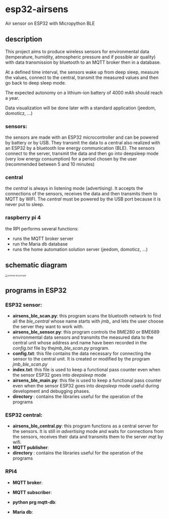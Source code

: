 # esp32-airsens
Air sensor on ESP32 with Micropython BLE

## description

This project aims to produce wireless sensors for environmental data (temperature, humidity, atmospheric pressure and if possible air quality) with data transmission by bluetooth to an MQTT broker then in a database.

At a defined time interval, the sensors wake up from deep sleep, measure the values, connect to the central, transmit the measured values and then go back to deep sleep mode.

The expected autonomy on a lithium-ion battery of 4000 mAh should reach a year.

Data visualization will be done later with a standard application (jeedom, domoticz, ...)

### sensors:

the sensors are made with an ESP32 microcontroller and can be powered by battery or by USB. They transmit the data to a central also realized with an ESP32 by a bluetooth low energy communication (BLE). The sensors connect to the server, transmit the data and then go into deepsleep mode (very low energy consumption) for a period chosen by the user (recommended between 5 and 10 minutes)

### central

the *central* is always in listening mode (advertising). It accepts the connections of the sensors, receives the data and then transmits them to MQTT by WIFI. The *central* must be powered by the USB port because it is never put to sleep.

### raspberry pi 4

the RPI performs several functions:

- runs the MQTT broker server
- run the Maria db database
- runs the home automation solution server (jeedom, domoticz, ...)

## schematic diagram

<img src="C:\Users\jmetr\OneDrive\technique\_projets\esp32-micropython\esp32-jmb-sensor\doc\schema de principe.png" alt="schema de principe" style="zoom: 45%;" />

## programs in ESP32

### ESP32 sensor:

*  **airsens_ble_scan.py**: this program scans the bluetooth network to find all the *ble_central* whose name starts with *jmb_* and lets the user choose the server they want to work with.
*  **airsens_ble_sensor.py**: this program controls the BME280 or BME689 environmental data sensors and transmits the measured data to the central unit whose address and name have been recorded in the *config.txt* file by the*jmb_ble_scan.py* program.
*  **config.txt**: this file contains the data necessary for connecting the sensor to the central unit. It is created or modified by the program *jmb_ble_scan.py*
*  **index.txt**: this file is used to keep a functional pass counter even when the sensor ESP32 goes into *deepsleep* mode
*  **airsens_ble_main.py**: this file is used to keep a functional pass counter even when the sensor ESP32 goes into *deepsleep* mode useful during development and debugging phases.
*  **directory <lib>** : contains the libraries useful for the operation of the programs

### ESP32 central:

*  **airsens_ble_central.py**: this program functions as a central server for the sensors. It is still in *advertising* mode and waits for connections from the sensors, receives their data and transmits them to the server *mqt* by wifi.
*  **MQTT publisher**:  
*  **directory <lib>** : contains the libraries useful for the operation of the programs

### RPI4

- **MQTT broker**: 

- **MQTT subscriber**:

- **python prg mqtt-db**:

- **Maria db**:

  

  

